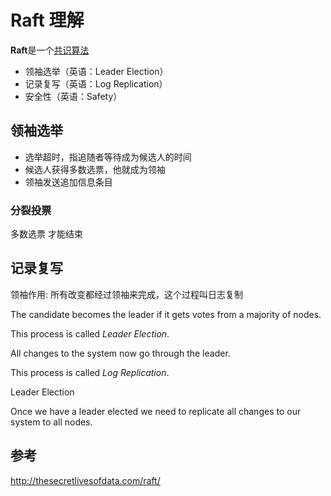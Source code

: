 # Raft 理解



**Raft**是一个[共识算法](https://zh.wikipedia.org/wiki/共識演算法)

- 领袖选举（英语：Leader Election）
- 记录复写（英语：Log Replication）
- 安全性（英语：Safety）



## 领袖选举

+ 选举超时，指追随者等待成为候选人的时间
+ 候选人获得多数选票，他就成为领袖
+ 领袖发送追加信息条目



### 分裂投票

多数选票 才能结束





## 记录复写

领袖作用: 所有改变都经过领袖来完成，这个过程叫日志复制





The candidate becomes the leader if it gets votes from a majority of nodes.

This process is called *Leader Election*.

All changes to the system now go through the leader.

This process is called *Log Replication*.

Leader Election

Once we have a leader elected we need to replicate all changes to our system to all nodes.



## 参考

http://thesecretlivesofdata.com/raft/

